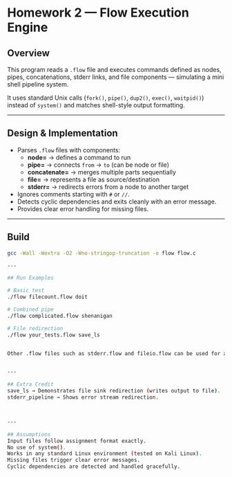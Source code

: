 # Homework 2 — Flow Execution Engine

## Overview
This program reads a `.flow` file and executes commands defined as nodes, pipes, concatenations, stderr links, and file components — simulating a mini shell pipeline system.

It uses standard Unix calls (`fork()`, `pipe()`, `dup2()`, `exec()`, `waitpid()`) instead of `system()` and matches shell-style output formatting.

---

## Design & Implementation
- Parses `.flow` files with components:
  - **node=** → defines a command to run  
  - **pipe=** → connects `from` → `to` (can be node or file)  
  - **concatenate=** → merges multiple parts sequentially  
  - **file=** → represents a file as source/destination  
  - **stderr=** → redirects errors from a node to another target  
- Ignores comments starting with `#` or `//`.  
- Detects cyclic dependencies and exits cleanly with an error message.  
- Provides clear error handling for missing files.  

---

## Build
```bash
gcc -Wall -Wextra -O2 -Wno-stringop-truncation -o flow flow.c

---

## Run Examples

# Basic test
./flow filecount.flow doit

# Combined pipe
./flow complicated.flow shenanigan

# File redirection
./flow your_tests.flow save_ls


Other .flow files such as stderr.flow and fileio.flow can be used for additional testing.


---

## Extra Credit
save_ls → Demonstrates file sink redirection (writes output to file).
stderr_pipeline → Shows error stream redirection.



---

## Assumptions 
Input files follow assignment format exactly.
No use of system().
Works in any standard Linux environment (tested on Kali Linux).
Missing files trigger clear error messages.
Cyclic dependencies are detected and handled gracefully.
